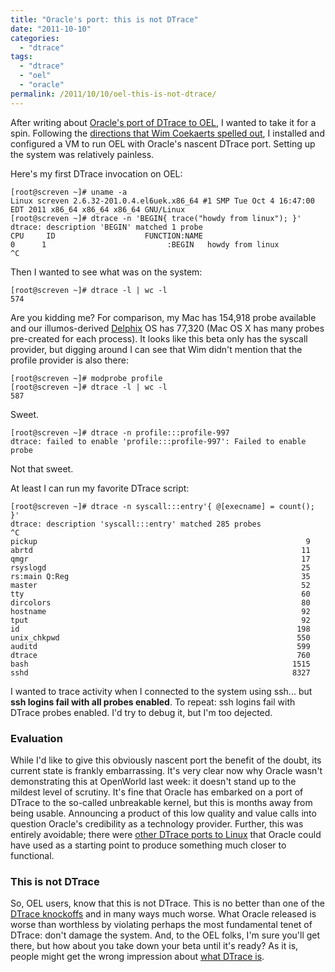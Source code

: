 ```yaml
---
title: "Oracle's port: this is not DTrace"
date: "2011-10-10"
categories:
  - "dtrace"
tags:
  - "dtrace"
  - "oel"
  - "oracle"
permalink: /2011/10/10/oel-this-is-not-dtrace/
---
```


After writing about [Oracle's port of DTrace to OEL](http://dtrace.org/blogs/ahl/2011/10/05/dtrace-for-linux-2/), I wanted to take it for a spin. Following the [directions that Wim Coekaerts spelled out](http://blogs.oracle.com/wim/entry/trying_out_dtrace), I installed and configured a VM to run OEL with Oracle's nascent DTrace port. Setting up the system was relatively painless.

Here's my first DTrace invocation on OEL:

```
[root@screven ~]# uname -a
Linux screven 2.6.32-201.0.4.el6uek.x86_64 #1 SMP Tue Oct 4 16:47:00 EDT 2011 x86_64 x86_64 x86_64 GNU/Linux
[root@screven ~]# dtrace -n 'BEGIN{ trace("howdy from linux"); }'
dtrace: description 'BEGIN' matched 1 probe
CPU     ID                    FUNCTION:NAME
0      1                           :BEGIN   howdy from linux
^C
```

Then I wanted to see what was on the system:

```
[root@screven ~]# dtrace -l | wc -l
574
```

Are you kidding me? For comparison, my Mac has 154,918 probe available and our illumos-derived [Delphix](http://www.delphix.com) OS has 77,320 (Mac OS X has many probes pre-created for each process). It looks like this beta only has the syscall provider, but digging around I can see that Wim didn't mention that the profile provider is also there:

```
[root@screven ~]# modprobe profile
[root@screven ~]# dtrace -l | wc -l
587
```

Sweet.

```
[root@screven ~]# dtrace -n profile:::profile-997
dtrace: failed to enable 'profile:::profile-997': Failed to enable probe
```

Not that sweet.

At least I can run my favorite DTrace script:

```
[root@screven ~]# dtrace -n syscall:::entry'{ @[execname] = count(); }'
dtrace: description 'syscall:::entry' matched 285 probes
^C
pickup                                                            9
abrtd                                                            11
qmgr                                                             17
rsyslogd                                                         25
rs:main Q:Reg                                                    35
master                                                           52
tty                                                              60
dircolors                                                        80
hostname                                                         92
tput                                                             92
id                                                              198
unix_chkpwd                                                     550
auditd                                                          599
dtrace                                                          760
bash                                                           1515
sshd                                                           8327
```

I wanted to trace activity when I connected to the system using ssh... but **ssh logins fail with all probes enabled**. To repeat: ssh logins fail with DTrace probes enabled. I'd try to debug it, but I'm too dejected.

### Evaluation

While I'd like to give this obviously nascent port the benefit of the doubt, its current state is frankly embarrassing. It's very clear now why Oracle wasn't demonstrating this at OpenWorld last week: it doesn't stand up to the mildest level of scrutiny. It's fine that Oracle has embarked on a port of DTrace to the so-called unbreakable kernel, but this is months away from being usable. Announcing a product of this low quality and value calls into question Oracle's credibility as a technology provider. Further, this was entirely avoidable; there were [other DTrace ports to Linux](http://www.crisp.demon.co.uk/blog/2011-06.html) that Oracle could have used as a starting point to produce something much closer to functional.

### This is not DTrace

So, OEL users, know that this is not DTrace. This is no better than one of the [DTrace knockoffs](http://blogs.oracle.com/ahl/entry/dtrace_knockoffs) and in many ways much worse. What Oracle released is worse than worthless by violating perhaps the most fundamental tenet of DTrace: don't damage the system. And, to the OEL folks, I'm sure you'll get there, but how about you take down your beta until it's ready? As it is, people might get the wrong impression about [what DTrace is](http://cld.blog-city.com/wsj_2006_innovation_award_gold_winner__dtrace_and_the_troubl.htm).
